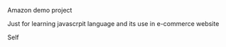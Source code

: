 Amazon demo project 

Just for learning javascrpit language and its use in e-commerce website

Self
